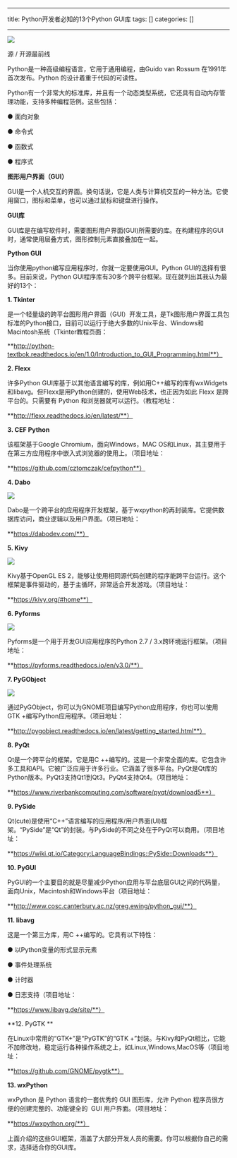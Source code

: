 
--- 
title:  Python开发者必知的13个Python GUI库 
tags: []
categories: [] 

---
<img src="https://img-blog.csdnimg.cn/img_convert/fe429f67436e95cec52ed61191e2c98c.png">

源 / 开源最前线

Python是一种高级编程语言，它用于通用编程，由Guido van Rossum 在1991年首次发布。Python 的设计着重于代码的可读性。

Python有一个非常大的标准库，并且有一个动态类型系统，它还具有自动内存管理功能，支持多种编程范例。这些包括：

● 面向对象

● 命令式

● 函数式

● 程序式

**图形用户界面（GUI）**

GUI是一个人机交互的界面。换句话说，它是人类与计算机交互的一种方法。它使用窗口，图标和菜单，也可以通过鼠标和键盘进行操作。

**GUI库**

GUI库是在编写软件时，需要图形用户界面(GUI)所需要的库。在构建程序的GUI时，通常使用层叠方式，图形控制元素直接叠加在一起。

**Python GUI**

当你使用python编写应用程序时，你就一定要使用GUI。Python GUI的选择有很多。目前来说，Python GUI程序库有30多个跨平台框架。现在就列出其我认为最好的13个：

**1. Tkinter**

是一个轻量级的跨平台图形用户界面（GUI）开发工具，是Tk图形用户界面工具包标准的Python接口，目前可以运行于绝大多数的Unix平台、Windows和Macintosh系统（Tkinter教程页面：

**http://python-textbok.readthedocs.io/en/1.0/Introduction_to_GUI_Programming.html**）

**2. Flexx**

许多Python GUI库基于以其他语言编写的库，例如用C++编写的库有wxWidgets和libavg。但Flexx是用Python创建的，使用Web技术，也正因为如此 Flexx 是跨平台的。只需要有 Python 和浏览器就可以运行。（教程地址：

**http://flexx.readthedocs.io/en/latest/**）

**3. CEF Python**

该框架基于Google Chromium，面向Windows，MAC OS和Linux，其主要用于在第三方应用程序中嵌入式浏览器的使用上。（项目地址：

**https://github.com/cztomczak/cefpython**）

**4. Dabo**

<img src="https://img-blog.csdnimg.cn/img_convert/1b6b64ca33b69dff851d4107f3b36d4e.png">

Dabo是一个跨平台的应用程序开发框架，基于wxpython的再封装库。它提供数据库访问，商业逻辑以及用户界面。（项目地址：

**https://dabodev.com/**）

**5. Kivy**

<img src="https://img-blog.csdnimg.cn/img_convert/95f97ddd27e50c619e9540084f5215fa.png">

Kivy基于OpenGL ES 2，能够让使用相同源代码创建的程序能跨平台运行。这个框架是事件驱动的，基于主循环，非常适合开发游戏。（项目地址：

**https://kivy.org/#home**）

**6. Pyforms**

<img src="https://img-blog.csdnimg.cn/img_convert/34e442dfe4020d5c8da71e060daa00c9.png">

Pyforms是一个用于开发GUI应用程序的Python 2.7 / 3.x跨环境运行框架。（项目地址：

**https://pyforms.readthedocs.io/en/v3.0/**）

**7. PyGObject**

<img src="https://img-blog.csdnimg.cn/img_convert/a01e9cf93d5f6342156f5bcbc527c01c.png">

通过PyGObject，你可以为GNOME项目编写Python应用程序，你也可以使用GTK +编写Python应用程序。（项目地址：

**http://pygobject.readthedocs.io/en/latest/getting_started.html**）

**8. PyQt**

Qt是一个跨平台的框架。它是用C ++编写的。这是一个非常全面的库。它包含许多工具和API。它被广泛应用于许多行业。它涵盖了很多平台。PyQt是Qt库的Python版本。PyQt3支持Qt1到Qt3。PyQt4支持Qt4。（项目地址：

**https://www.riverbankcomputing.com/software/pyqt/download5**）

**9. PySide**

Qt(cute)是使用“C++”语言编写的应用程序/用户界面(UI)框架。“PySide”是“Qt”的封装。与PySide的不同之处在于PyQt可以商用。（项目地址：

**https://wiki.qt.io/Category:LanguageBindings::PySide::Downloads**）

**10. PyGUI**

PyGUI的一个主要目的就是尽量减少Python应用与平台底层GUI之间的代码量，面向Unix，Macintosh和Windows平台（项目地址：

**http://www.cosc.canterbury.ac.nz/greg.ewing/python_gui/**）

**11. libavg**

这是一个第三方库，用C ++编写的。它具有以下特性：

● 以Python变量的形式显示元素

● 事件处理系统

● 计时器

● 日志支持（项目地址：

**https://www.libavg.de/site/**）

**12. PyGTK **

在Linux中常用的“GTK+”是“PyGTK”的“GTK +”封装。与Kivy和PyQt相比，它能不加修改地，稳定运行各种操作系统之上，如Linux,Windows,MacOS等（项目地址：

**https://github.com/GNOME/pygtk**）

**13. wxPython**

wxPython 是 Python 语言的一套优秀的 GUI 图形库，允许 Python 程序员很方便的创建完整的、功能键全的  GUI 用户界面。（项目地址：

**https://wxpython.org/**）

上面介绍的这些GUI框架，涵盖了大部分开发人员的需要。你可以根据你自己的需求，选择适合你的GUI库。
